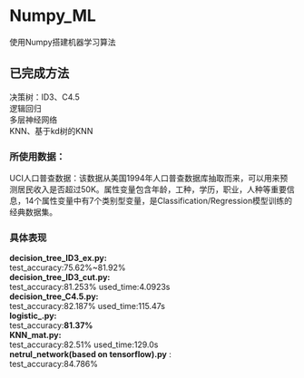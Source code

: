 # Numpy_ML
使用Numpy搭建机器学习算法
## 已完成方法
  决策树：ID3、C4.5</br>
  逻辑回归</br>
  多层神经网络</br>
  KNN、基于kd树的KNN</br>
### 所使用数据：
UCI人口普查数据：该数据从美国1994年人口普查数据库抽取而来，可以用来预测居民收入是否超过50K。属性变量包含年龄，工种，学历，职业，人种等重要信息，14个属性变量中有7个类别型变量，是Classification/Regression模型训练的经典数据集。
### 具体表现
<strong>decision_tree_ID3_ex.py:</strong> </br> 
  test_accuracy:75.62%~81.92%</br>
<strong>decision_tree_ID3_cut.py:</strong> </br> 
  test_accuracy:81.253% used_time:4.0923s</br>
<strong>decision_tree_C4.5.py:</strong> </br>
  test_accuracy:82.187% used_time:115.47s</br>
<strong>logistic_.py:</strong> </br> 
  test_accuracy:<strong>81.37%</strong> </br>
<strong>KNN_mat.py:</strong> </br> 
  test_accuracy:82.51% used_time:129.0s</br>
<strong>netrul_network(based on tensorflow).py</strong> :
  </br> test_accuracy:84.786%
